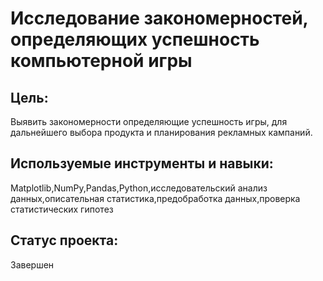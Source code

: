 # Исследование закономерностей, определяющих успешность компьютерной игры


## Цель:
Выявить закономерности определяющие успешность игры, для дальнейшего выбора продукта и планирования рекламных кампаний.
## Используемые инструменты и навыки:
Matplotlib,NumPy,Pandas,Python,исследовательский анализ данных,описательная статистика,предобработка данных,проверка статистических гипотез 
## Статус проекта:
Завершен
